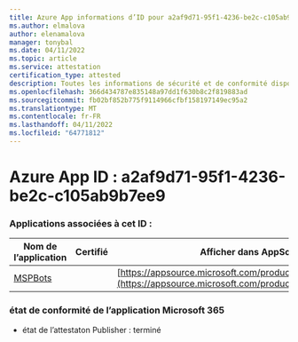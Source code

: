 ```yaml
---
title: Azure App informations d’ID pour a2af9d71-95f1-4236-be2c-c105ab9b7ee9
ms.author: elmalova
author: elenamalova
manager: tonybal
ms.date: 04/11/2022
ms.topic: article
ms.service: attestation
certification_type: attested
description: Toutes les informations de sécurité et de conformité disponibles pour a2af9d71-95f1-4236-be2c-c105ab9b7ee9.
ms.openlocfilehash: 366d434787e835148a97dd1f630b8c2f819883ad
ms.sourcegitcommit: fb02bf852b775f9114966cfbf158197149ec95a2
ms.translationtype: MT
ms.contentlocale: fr-FR
ms.lasthandoff: 04/11/2022
ms.locfileid: "64771812"
---
```

# <a name="azure-app-id-a2af9d71-95f1-4236-be2c-c105ab9b7ee9"></a>Azure App ID : a2af9d71-95f1-4236-be2c-c105ab9b7ee9


### <a name="apps-associated-with-this-id"></a>Applications associées à cet ID :
| **Nom de l’application** | **Certifié** | **Afficher dans AppSource** |
|--------------|---------------|-----------------------|
| [MSPBots](../forward/WA200001128.md) |  | [https://appsource.microsoft.com/product/office/WA200001128](https://appsource.microsoft.com/product/office/WA200001128) |

### <a name="microsoft-365-app-compliance-status"></a>état de conformité de l’application Microsoft 365
- état de l’attestaton Publisher : terminé
